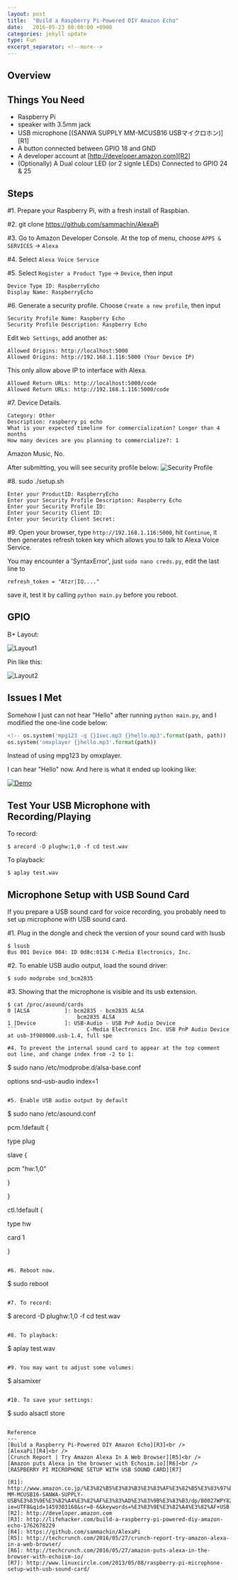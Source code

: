 ```yaml
---
layout: post
title:  "Build a Raspberry Pi-Powered DIY Amazon Echo"
date:   2016-05-23 00:00:00 +0900
categories: jekyll update
type: Fun
excerpt_separator: <!--more-->
---
```

<!--more-->

Overview
---

Things You Need
---
- Raspberry Pi
- speaker with 3.5mm jack
- USB microphone [(SANWA SUPPLY MM-MCUSB16 USBマイクロホン)][R1]
- A button connected between GPIO 18 and GND
- A developer account at [http://developer.amazon.com][R2]
- (Optionally) A Dual colour LED (or 2 signle LEDs) Connected to GPIO 24 & 25

Steps
---
#1. Prepare your Raspberry Pi, with a fresh install of Raspbian.

#2. git clone https://github.com/sammachin/AlexaPi

#3. Go to Amazon Developer Console. At the top of menu, choose `APPS & SERVICES` -> `Alexa`

#4. Select `Alexa Voice Service`

#5. Select `Register a Product Type` -> `Device`, then input

```
Device Type ID: RaspberryEcho
Display Name: RaspberryEcho
```
#6. Generate a security profile. Choose `Create a new profile`, then input

```
Security Profile Name: Raspberry Echo
Security Profile Description: Raspberry Echo
```
Edit `Web Settings`, add another as:

```
Allowed Origins: http://localhost:5000
Allowed Origins: http://192.168.1.116:5000 (Your Device IP)
```
This only allow above IP to interface with Alexa.

```
Allowed Return URLs: http://localhost:5000/code
Allowed Return URLs: http://192.168.1.116:5000/code
```

#7. Device Details.

```
Category: Other
Description: raspberry pi echo
What is your expected timeline for commercialization? Longer than 4 months
How many devices are you planning to commercialize?: 1
```
Amazon Music, No.

After submitting, you will see security profile below:
![Security Profile](http://i.imgur.com/FwMyYss.png)

#8. sudo ./setup.sh

```
Enter your ProductID: RaspberryEcho
Enter your Security Profile Description: Raspberry Echo
Enter your Security Profile ID:
Enter your Security Client ID:
Enter your Security Client Secret:
```

#9. Open your browser, type `http://192.168.1.116:5000`, hit `Continue`, it then generates refresh token key which allows you to talk to Alexa Voice Service.

You may encounter a 'SyntaxError', just `sudo nano creds.py`, edit the last line to

```
refresh_token = "Atzr|IQ...."
```
save it, test it by calling `python main.py` before you reboot.


GPIO
---
B+ Layout:

![Layout1](http://i.imgur.com/Qy9Mmxx.png)

Pin like this:

![Layout2](http://i.imgur.com/1BwUiMn.jpg)


Issues I Met
---
Somehow I just can not hear "Hello" after running `python main.py`, and I modified the one-line code below:

``` python
<!-- os.system('mpg123 -q {}1sec.mp3 {}hello.mp3'.format(path, path)) -->
os.system('omxplayer {}hello.mp3'.format(path))
```

Instead of using mpg123 by omxplayer.

I can hear "Hello" now. And here is what it ended up looking like:

[![Demo](http://img.youtube.com/vi/LhEvIucZAc0/0.jpg)](http://www.youtube.com/watch?v=LhEvIucZAc0 "Raspberry Pi on Alexa ")


Test Your USB Microphone with Recording/Playing
---
To record:

```
$ arecord -D plughw:1,0 -f cd test.wav
```

To playback:

```
$ aplay test.wav
```


Microphone Setup with USB Sound Card
---
If you prepare a USB sound card for voice recording, you probably need to set up microphone with USB sound card.

#1. Plug in the dongle and check the version of your sound card with lsusb

```
$ lsusb
Bus 001 Device 004: ID 0d8c:0134 C-Media Electronics, Inc.
```

#2. To enable USB audio output, load the sound driver:

```
$ sudo modprobe snd_bcm2835
```

#3. Showing that the microphone is visible and its usb extension.

```
$ cat /proc/asound/cards
0 [ALSA           ]: bcm2835 - bcm2835 ALSA
                      bcm2835 ALSA
1 [Device         ]: USB-Audio - USB PnP Audio Device
```                      C-Media Electronics Inc. USB PnP Audio Device at usb-3f980000.usb-1.4, full spe

#4. To prevent the internal sound card to appear at the top comment out line, and change index from -2 to 1:

```
$ sudo nano /etc/modprobe.d/alsa-base.conf

options snd-usb-audio index=1
```

#5. Enable USB audio output by default

```
$ sudo nano /etc/asound.conf

pcm.!default {

type plug

slave {

pcm "hw:1,0"

}

}

ctl.!default {

type hw

card 1

}
```

#6. Reboot now.

```
$ sudo reboot
```

#7. To record:

```
$ arecord -D plughw:1,0 -f cd test.wav
```

#8. To playback:

```
$ aplay test.wav
```

#9. You may want to adjust some volumes:

```
$ alsamixer
```

#10. To save your settings:

```
$ sudo alsactl store
```

Reference
---
[Build a Raspberry Pi-Powered DIY Amazon Echo][R3]<br />
[AlexaPi][R4]<br />
[Crunch Report | Try Amazon Alexa In A Web Browser][R5]<br />
[Amazon puts Alexa in the browser with Echosim.io][R6]<br />
[RASPBERRY PI MICROPHONE SETUP WITH USB SOUND CARD][R7]

[R1]: http://www.amazon.co.jp/%E3%82%B5%E3%83%B3%E3%83%AF%E3%82%B5%E3%83%97%E3%83%A9%E3%82%A4-MM-MCUSB16-SANWA-SUPPLY-USB%E3%83%9E%E3%82%A4%E3%82%AF%E3%83%AD%E3%83%9B%E3%83%B3/dp/B0027WPY82/ref=sr_1_6?ie=UTF8&qid=1459303168&sr=8-6&keywords=%E3%83%9E%E3%82%A4%E3%82%AF+USB
[R2]: http://developer.amazon.com
[R3]: http://lifehacker.com/build-a-raspberry-pi-powered-diy-amazon-echo-1762678229
[R4]: https://github.com/sammachin/AlexaPi
[R5]: http://techcrunch.com/2016/05/27/crunch-report-try-amazon-alexa-in-a-web-browser/
[R6]: http://techcrunch.com/2016/05/27/amazon-puts-alexa-in-the-browser-with-echoism-io/
[R7]: http://www.linuxcircle.com/2013/05/08/raspberry-pi-microphone-setup-with-usb-sound-card/